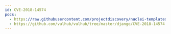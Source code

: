 ```yaml
---
id: CVE-2018-14574
pocs:
  - https://raw.githubusercontent.com/projectdiscovery/nuclei-templates/master/cves/2018/CVE-2018-14574.yamlcourses:
  - https://github.com/vulhub/vulhub/tree/master/django/CVE-2018-14574
---
```

